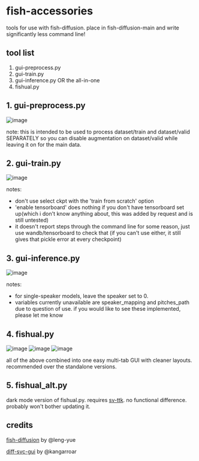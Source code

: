 # fish-accessories
tools for use with fish-diffusion. place in fish-diffusion-main and write significantly less command line!


## tool list
1. gui-preprocess.py
2. gui-train.py
3. gui-inference.py
OR the all-in-one
4. fishual.py

## 1. gui-preprocess.py
![image](https://user-images.githubusercontent.com/99069711/226149835-1dccd68a-c01e-4a1d-818f-5545c4c79ed9.png)

note: this is intended to be used to process dataset/train and dataset/valid SEPARATELY so you can disable augmentation on dataset/valid while leaving it on for the main data. 
## 2. gui-train.py
![image](https://user-images.githubusercontent.com/99069711/226150149-ce471813-a9e3-4e5c-a4e8-2282c8425c58.png)

notes: 
  - don't use select ckpt with the 'train from scratch' option
  - 'enable tensorboard' does nothing if you don't have tensorboard set up(which i don't know anything about, this was added by request and is still untested)
  - it doesn't report steps through the command line for some reason, just use wandb/tensorboard to check that (if you can't use either, it still gives that pickle error at every checkpoint)

## 3. gui-inference.py
![image](https://github.com/agentasteriski/fish-accessories/assets/99069711/1af2db1c-eb3d-48c5-84a3-b8701988fdc5)

notes:
  - for single-speaker models, leave the speaker set to 0.
  - variables currently unavailable are speaker_mapping and pitches_path due to question of use. if you would like to see these implemented, please let me know

## 4. fishual.py
![image](https://github.com/agentasteriski/fish-accessories/assets/99069711/4aae6bc9-9717-4cce-94d4-33dce9c8a2cf) ![image](https://github.com/agentasteriski/fish-accessories/assets/99069711/c36e225c-ef76-4e84-9ec0-aa380c23d2bf) ![image](https://github.com/agentasteriski/fish-accessories/assets/99069711/7795c4af-fa7a-4e7d-a82b-b481aa92e956)

all of the above combined into one easy multi-tab GUI with cleaner layouts. recommended over the standalone versions.

## 5. fishual_alt.py
dark mode version of fishual.py. requires [sv-ttk](https://github.com/rdbende/Sun-Valley-ttk-theme). no functional difference. probably won't bother updating it.

## credits
[fish-diffusion](https://github.com/fishaudio/fish-diffusion) by @leng-yue

[diff-svc-gui](https://github.com/Kangarroar/diff-svc-GUI) by @kangarroar
